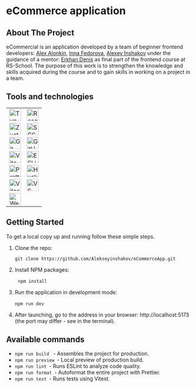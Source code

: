 # eCommerce application
## About The Project
eCommercial is an application developed by a team of beginner frontend developers:
[Alex Alonkin](https://github.com/nevox-alexxx),
[Inna Fedorova](https://github.com/IFMA25),
[Alexey Inshakov](https://github.com/Alekseyinshakov)
under the guidance of a mentor: [Erkhan Denis](https://github.com/ErkhanDV) as final part of the frontend course at RS-School. 
The purpose of this work is to strengthen the knowledge and skills acquired during the course and to gain skills in working on a project in a team.
## Tools and technologies
<table>
  <tr>
    <td>
      <a href="https://www.typescriptlang.org/">
        <img src="https://img.shields.io/badge/-TypeScript-3178C6?logo=typescript&logoColor=white" alt="TypeScript" style="height:32px;">
      </a>
    </td>
    <td>
      <a href="https://reactjs.org/">
        <img src="https://img.shields.io/badge/-React-61DAFB?logo=react&logoColor=black" alt="React" style="height:32px;">
      </a>
    </td>
  </tr>
  <tr>
    <td>
      <a href="https://zustand-demo.pmnd.rs/">
        <img src="https://img.shields.io/badge/-Zustand-000000?logo=zustand&logoColor=white" alt="Zustand" style="height:32px;">
      </a>
    </td>
    <td>
      <a href="https://sass-lang.com/">
        <img src="https://img.shields.io/badge/-SCSS-CC6699?logo=sass&logoColor=white" alt="SCSS" style="height:32px;">
      </a>
    </td>
  </tr>
  <tr>
    <td>
      <a href="https://git-scm.com/">
        <img src="https://img.shields.io/badge/-Git-F05032?logo=git&logoColor=white" alt="Git" style="height:32px;">
      </a>
    </td>
    <td>
      <a href="https://github.com/">
        <img src="https://img.shields.io/badge/-GitHub-181717?logo=github&logoColor=white" alt="GitHub" style="height:32px;">
      </a>
    </td>
  </tr>
  <tr>
    <td>
      <a href="https://vitejs.dev/">
        <img src="https://img.shields.io/badge/-Vite-646CFF?logo=vite&logoColor=white" alt="Vite" style="height:32px;">
      </a>
    </td>
    <td>
      <a href="https://eslint.org/">
        <img src="https://img.shields.io/badge/-ESLint-4B32C3?logo=eslint&logoColor=white" alt="ESLint" style="height:32px;">
      </a>
    </td>
  </tr>
  <tr>
    <td>
      <a href="https://prettier.io/">
        <img src="https://img.shields.io/badge/-Prettier-F7B93E?logo=prettier&logoColor=black" alt="Prettier" style="height:32px;">
      </a>
    </td>
    <td>
      <a href="https://typicode.github.io/husky/">
        <img src="https://img.shields.io/badge/-Husky-000000?logo=husky&logoColor=white" alt="Husky" style="height:32px;">
      </a>
    </td>
  </tr>
  <tr>
    <td>
      <a href="https://vitest.dev/">
        <img src="https://img.shields.io/badge/-Vitest-6E9F18?logo=vitest&logoColor=white" alt="Vitest" style="height:32px;">
      </a>
    </td>
    <td>
      <a href="https://code.visualstudio.com/">
        <img src="https://img.shields.io/badge/-VS%20Code-007ACC?logo=visual-studio-code&logoColor=white" alt="VS Code" style="height:32px;">
      </a>
    </td>
  </tr>
  <tr>
    <td>
      <a href="https://www.jetbrains.com/webstorm/">
        <img src="https://img.shields.io/badge/-WebStorm-000?logo=webstorm&logoColor=white" alt="WebStorm" style="height:32px;">
      </a>
    </td>
    <td></td>
  </tr>
</table>

## Getting Started
To get a local copy up and running follow these simple steps.
1. Clone the repo: <pre> ```git clone https://github.com/Alekseyinshakov/eCommerceApp.git ``` </pre>
2. Install NPM packages: <pre> ```npm install ``` </pre>
3. Run the application in development mode: <pre> ```npm run dev ``` </pre>
4. After launching, go to the address in your browser: http://localhost:5173 (the port may differ - see in the terminal).

## Available commands
- ```npm run build ``` - Assembles the project for production.
- ```npm run preview ```- Local preview of production build.
- ```npm run lint ```- Runs ESLint to analyze code quality.
- ```npm run format ```- Autoformat the entire project with Prettier.
- ```npm run test ```- Runs tests using Vitest.
